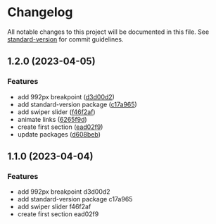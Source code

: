 # Changelog

All notable changes to this project will be documented in this file. See [standard-version](https://github.com/conventional-changelog/standard-version) for commit guidelines.

## 1.2.0 (2023-04-05)


### Features

* add 992px breakpoint ([d3d00d2](https://github.com/Andrey-Sivak/webovio/commit/d3d00d2dd10f71da847613969a3b2eaac773f7f4))
* add standard-version package ([c17a965](https://github.com/Andrey-Sivak/webovio/commit/c17a965fe8b44c075bd36c170c046cc40ff18278))
* add swiper slider ([f46f2af](https://github.com/Andrey-Sivak/webovio/commit/f46f2afc4a41aefbdcf8b709b4a82db4e6d1bb01))
* animate links ([6265f9d](https://github.com/Andrey-Sivak/webovio/commit/6265f9ddbd4f494676a185c5b4f1b5287974ef25))
* create first section ([ead02f9](https://github.com/Andrey-Sivak/webovio/commit/ead02f956785cbd600140faad137190f9f79778d))
* update packages ([d608beb](https://github.com/Andrey-Sivak/webovio/commit/d608beb324608ad81cebfb79be9a70e806018f5e))

## 1.1.0 (2023-04-04)


### Features

* add 992px breakpoint d3d00d2
* add standard-version package c17a965
* add swiper slider f46f2af
* create first section ead02f9

